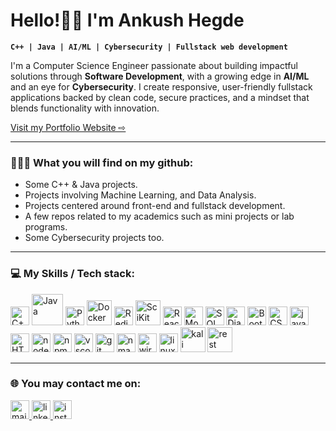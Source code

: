 <h1>Hello!👋🏻 I'm Ankush Hegde</h1>

**`C++ | Java | AI/ML | Cybersecurity | Fullstack web development`**
<link rel="stylesheet" href="styles.css" type="text/css">
<!-- <br/> -->
<p>
  I'm a Computer Science Engineer passionate about building impactful solutions through <b>Software Development</b>, with a growing edge in <b>AI/ML</b> and an eye for <b>Cybersecurity</b>.
  I create responsive, user-friendly fullstack applications backed by clean code, secure practices, and a mindset that blends functionality with innovation.
</p>

<a href="https://ankushhegde-portfolio.netlify.app" target="_blank" class="portfolio">Visit my Portfolio Website &#x21e8;</a>
<hr/>
<h3>👨🏻‍💻 What you will find on my github:</h3>
<ul>
  <li>Some C++ & Java projects.</li>
  <li>Projects involving Machine Learning, and Data Analysis.</li>
  <li>Projects centered around front-end and fullstack development.</li>
  <li>A few repos related to my academics such as mini projects or lab programs.</li>
  <li>Some Cybersecurity projects too.</li>
</ul>
<hr/>
<h3>💻 My Skills / Tech stack:</h3>
<div>
  <img src="https://brandslogos.com/wp-content/uploads/images/large/c-logo.png" alt="C++" width="30px" heigth="30px" />
  <img src="https://1000logos.net/wp-content/uploads/2020/09/Java-Emblem.jpg" alt="Java" width="50px" heigth="200px" />
  <img src="https://imgs.search.brave.com/zTbAk9TU3ba6U5tisLjT81BXVfhPIP8tjSIMYENVS9s/rs:fit:500:0:0:0/g:ce/aHR0cHM6Ly9sb2dv/cy1kb3dubG9hZC5j/b20vd3AtY29udGVu/dC91cGxvYWRzLzIw/MTYvMTAvUHl0aG9u/X2xvZ29faWNvbi03/MDB4Njk3LnBuZw" alt="Python" width="30px" heigth="30px" />
  <img src="https://encrypted-tbn0.gstatic.com/images?q=tbn:ANd9GcSJl4fp0SkQbTPU5ZxVl6AKWYuKCwM0gIhNtQ&s" alt="Docker" width="40px" heigth="30px" />
  <img src="https://cdn4.iconfinder.com/data/icons/redis-2/1451/Untitled-2-1024.png" alt="Redis" width="30px" heigth="30px" />
  <img src="https://play-lh.googleusercontent.com/WNf1faY-_zBjmY6tyNw6m9ZLQm1DsJOszDD44CY_8Wa9aq9LfhUjSfX65P4RmygVDP1c" alt="SciKit Learn" width="40px" heigth="40px" />
  <img src="https://imgs.search.brave.com/b5TpowQ1SVBzVPE9lVvGOdZToifqAs3O8QK4hrUWRn8/rs:fit:500:0:0/g:ce/aHR0cHM6Ly9sb2dv/cy1kb3dubG9hZC5j/b20vd3AtY29udGVu/dC91cGxvYWRzLzIw/MTYvMDkvUmVhY3Rf/bG9nb19sb2dvdHlw/ZV9lbWJsZW0tNzAw/eDYyNi5wbmc" alt="ReactJS" width="30px" heigth="30px" />
<!--   <img src="https://imgs.search.brave.com/3rj25Xl06PRPIW9ad1JLJUnL6eCHGDExRr3Qzldfygo/rs:fit:500:0:0/g:ce/aHR0cHM6Ly93d3cu/dGMtd2ViLml0L3dw/LWNvbnRlbnQvdXBs/b2Fkcy8yMDE5LzEy/L1R5cGVTY3JpcHQt/bG9nby5wbmc" alt="TypeScript" width="30px" heigth="30px" /> -->
  <img src="https://imgs.search.brave.com/vYxn1yjzW8bpE11E_c-h-HKhHNm4dFwmFcpO_IasFh0/rs:fit:500:0:0/g:ce/aHR0cHM6Ly9wbHVz/cG5nLmNvbS9pbWct/cG5nL2xvZ28tbW9u/Z29kYi1wbmctbW9u/Z29kYi1sb2dvLXBu/Zy00MDAucG5n" alt="MongoDB" width="30px" heigth="30px" />
  <img src="https://imgs.search.brave.com/v7bsIqpZJRatD2wU6wD0UrxkJ_Ix8znmxoqRamt_3I0/rs:fit:500:0:0/g:ce/aHR0cHM6Ly93d3cu/cG5naXRlbS5jb20v/cGltZ3MvbS8xOTct/MTk3MzM0M19zcWwt/ZGF0YWJhc2UtaWNv/bi1wbmctdHJhbnNw/YXJlbnQtcG5nLnBu/Zw" alt="SQL" width="30px" heigth="30px" />
  
  <img src="https://imgs.search.brave.com/Bod5h6WDaINgsSUSGTTqgESRVQ600UOqIg3pV6ENSBs/rs:fit:500:0:0/g:ce/aHR0cHM6Ly9zZWVr/bG9nby5jb20vaW1h/Z2VzL0QvZGphbmdv/LWxvZ28tNEM1RUNG/NzAzNi1zZWVrbG9n/by5jb20ucG5n" alt="Django" width="30px" heigth="30px" />
  <img src="https://imgs.search.brave.com/jn0UTgvgMV5Wgh3MgvxD5o-IpQQmX3m22jDTCM0nZ-A/rs:fit:500:0:0/g:ce/aHR0cHM6Ly9wbHVz/cG5nLmNvbS9pbWct/cG5nL2Jvb3RzdHJh/cC1sb2dvLXBuZy1v/cGVuLTIwMDAucG5n" alt="Bootstrap" width="30px" heigth="30px" />
  <img src="https://imgs.search.brave.com/rFX6abfSt-1b4mdSCcIKzdTUy_WdEY1m5SP1wtO9hUw/rs:fit:500:0:0/g:ce/aHR0cHM6Ly9jZG4u/aWNvbnNjb3V0LmNv/bS9pY29uL2ZyZWUv/cG5nLTI1Ni9mcmVl/LWNzcy0xMzEtNzIy/Njg1LnBuZz9mPXdl/YnAmdz0xMjg" alt="CSS" width="30px" heigth="30px" />
  <img src="https://imgs.search.brave.com/VqJJ5NpU0QfP0fmnnGpO5RR75VwDDFpu2gnHHuOkqNQ/rs:fit:500:0:0/g:ce/aHR0cHM6Ly9pY29u/YXBlLmNvbS93cC1j/b250ZW50L3BuZ19s/b2dvX3ZlY3Rvci9q/YXZhc2NyaXB0LWpz/LWxvZ28ucG5n" alt="javascript" width="30px" heigth="30px" />
<!--   <img src="https://imgs.search.brave.com/3Fo-j0nMZzY9ZGryACDPTFT3Gryj_mEwoRm2nTvvl14/rs:fit:860:0:0/g:ce/aHR0cHM6Ly9pbWFn/ZS5wbmdhYWEuY29t/LzM2OC8yMjQ3MzY4/LW1pZGRsZS5wbmc" alt="EJS" width="50px" heigth="30px" /> -->
  <img src="https://imgs.search.brave.com/kSD4DP8ipsDIYtt93G0UNjjneyxTUbOZcy6D_9KKYWs/rs:fit:500:0:0/g:ce/aHR0cHM6Ly9sb2dv/cy1kb3dubG9hZC5j/b20vd3AtY29udGVu/dC91cGxvYWRzLzIw/MTcvMDcvSFRNTDVf/YmFkZ2UtNzAweDcw/MC5wbmc" alt="HTML" width="30px" heigth="30px" />
  <img src="https://imgs.search.brave.com/tq3hucM-dRx8cLV-5lQQ5Qy22SzDqFN1foHTH9A2ZL8/rs:fit:500:0:0/g:ce/aHR0cHM6Ly9zZWVr/bG9nby5jb20vaW1h/Z2VzL04vbm9kZWpz/LWxvZ28tRkJFMTIy/RTM3Ny1zZWVrbG9n/by5jb20ucG5n" alt="nodejs" width="30px" heigth="30px" />
  <img src="https://imgs.search.brave.com/r5F_gXs933pReuNrfdDvwaINyID6_2WxaO232Bt55lA/rs:fit:500:0:0/g:ce/aHR0cHM6Ly9zZWVr/bG9nby5jb20vaW1h/Z2VzL04vbnBtLW5v/ZGUtcGFja2FnZS1t/YW5hZ2VyLWxvZ28t/REU5MzY0OUVEMS1z/ZWVrbG9nby5jb20u/cG5n" alt="npm" width="30px" heigth="30px" />
<!--   <img src="https://imgs.search.brave.com/JbHdV5OtqAIWazbWCKRJ8w3WfH_UC9ZUXAKQEx7zors/rs:fit:500:0:0/g:ce/aHR0cHM6Ly9zZWVr/bG9nby5jb20vaW1h/Z2VzL04vbmV4dC1q/cy1pY29uLWxvZ28t/RUUzMDJENURCRC1z/ZWVrbG9nby5jb20u/cG5n" alt="nextjs" width="30px" heigth="30px" /> -->
<!--   <img src="https://imgs.search.brave.com/k0m91XqpVr4P3BKpognSjGoMA3--YIZ4wGgg_m1DZ04/rs:fit:500:0:0/g:ce/aHR0cHM6Ly9sb2dv/d2lrLmNvbS9jb250/ZW50L3VwbG9hZHMv/aW1hZ2VzL3Rfd2Vi/Zmxvdy1sZXR0ZXIt/dy1pY29uOTcxMi5s/b2dvd2lrLmNvbS53/ZWJw" alt="wireshark" width="30px" heigth="30px" /> -->
  <img src="https://imgs.search.brave.com/f-29JuldNa_oeG6ChTFUSOUlC7ViIoBJ0YvsI6Ol54g/rs:fit:500:0:0/g:ce/aHR0cHM6Ly9icmFu/ZHNsb2dvcy5jb20v/d3AtY29udGVudC91/cGxvYWRzL2ltYWdl/cy92aXN1YWwtc3R1/ZGlvLWNvZGUtbG9n/by5wbmc" alt="vscode" width="30px" heigth="30px" />
  <img src="https://imgs.search.brave.com/NqTFiGguTBXv-I84u6cf0MLkNB5hyu0glxO_aUXD4kI/rs:fit:500:0:0/g:ce/aHR0cHM6Ly9hc3Nl/dHMuc3RpY2twbmcu/Y29tL2ltYWdlcy81/ODQ3Zjk4MWNlZjEw/MTRjMGI1ZTQ4YmUu/cG5n" alt="git" width="30px" heigth="30px" />
  <img src="https://imgs.search.brave.com/zAXgzHAToxKEMHD-HKXWO45vMq7c5hwLGr8I1kO-ZKU/rs:fit:860:0:0/g:ce/aHR0cHM6Ly9zdGF0/aWMtMDAuaWNvbmR1/Y2suY29tL2Fzc2V0/cy4wMC9ubWFwLWlj/b24tMjA0OHgyMDQ4/LTk2amRiZjZyLnBu/Zw" alt="nmap" width="30px" heigth="30px" />
  <img src="https://imgs.search.brave.com/QFLvifmSgK3AZnv_6WhL_WwyvpCGWtNr9AivegE3eOo/rs:fit:860:0:0/g:ce/aHR0cHM6Ly91cGxv/YWQud2lraW1lZGlh/Lm9yZy93aWtpcGVk/aWEvY29tbW9ucy9k/L2RiL1dpcmVzaGFy/a19JY29uLnBuZw" alt="wireshark" width="30px" heigth="30px" />
  <img src="https://thumbs.dreamstime.com/b/linux-logo-vector-format-available-illustrator-ai-linux-logo-136767231.jpg" alt="linux" width="30px" heigth="40px" />
  <img src="https://upload.wikimedia.org/wikipedia/commons/thumb/2/2b/Kali-dragon-icon.svg/2048px-Kali-dragon-icon.svg.png" alt="kali linux" width="40px" heigth="40px" />
  <img src="https://imgs.search.brave.com/Qj0q-zgmZyBcJAvYj9GNuhHuUh-xWWvcgi83FKRXy98/rs:fit:860:0:0/g:ce/aHR0cHM6Ly9sb2dv/ZGl4LmNvbS9sb2dv/Lzg3NTExMi5wbmc" alt="rest apis" width="40px" heigth="30px" />
</div>
  <hr/>
<div>
  <h3>🌐 You may contact me on:</h3>
  <a href="mailto:ankushhegde30@gmail.com" target="_blank" width="30px" heigth="30px">
    <img src="https://imgs.search.brave.com/dLqu2xvelspkK0CEBNYAQMKGyyvnnIjFmpeLA-5frK4/rs:fit:500:0:0/g:ce/aHR0cHM6Ly9mcmVl/bG9nb3BuZy5jb20v/aW1hZ2VzL2FsbF9p/bWcvMTY1NzkwNjI3/NGxvZ28tZ21haWwt/cG5nLnBuZw" alt="mail" width="30px" heigth="30px"/>
  </a>
  <a href="https://www.linkedin.com/in/ankush-hegde-9144b3194/" target="_blank" width="30px" heigth="30px">
    <img src="https://imgs.search.brave.com/0onedxgdJWLsAOrzVTbco23TxXLuDJGb_uBUL74bc7k/rs:fit:500:0:0/g:ce/aHR0cHM6Ly91cGxv/YWQud2lraW1lZGlh/Lm9yZy93aWtpcGVk/aWEvY29tbW9ucy9j/L2NhL0xpbmtlZElu/X2xvZ29faW5pdGlh/bHMucG5n" alt="linkedin" width="30px" heigth="30px"/>
  </a>
  <a href="https://www.instagram.com/ankush_hegde____/" target="_blank" width="30px" heigth="30px">
    <img src="https://imgs.search.brave.com/cjmPSCU-BU4q8Xd6oQwTUTo5hBrkOrFqFe1Q2qVCO7E/rs:fit:500:0:0/g:ce/aHR0cHM6Ly9sb2dv/ZG93bmxvYWQub3Jn/L3dwLWNvbnRlbnQv/dXBsb2Fkcy8yMDE3/LzA0L2luc3RhZ3Jh/bS1sb2dvLnBuZw" alt="instagram" width="30px" heigth="30px"/>
    
  </a>
</div>

